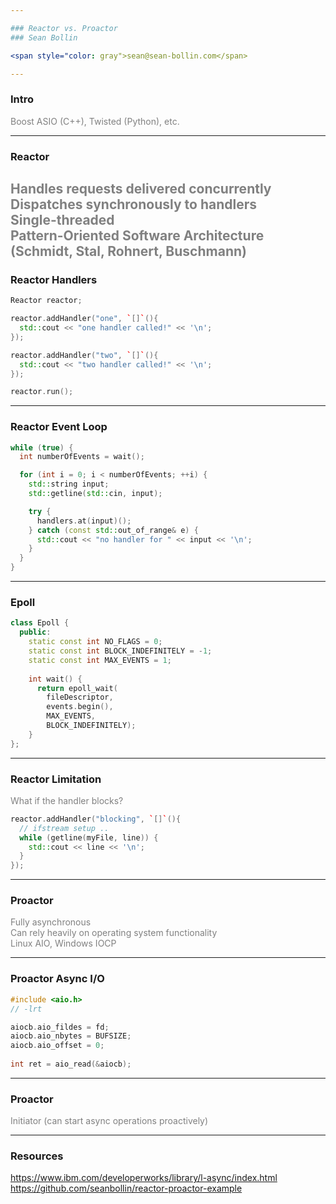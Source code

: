 ```yaml
---

### Reactor vs. Proactor
### Sean Bollin 

<span style="color: gray">sean@sean-bollin.com</span>

---
```


### Intro

<span style="color: gray">Boost ASIO (C++), Twisted (Python), etc.</span><br />

---

### Reactor

<span style="color: gray">Handles requests delivered concurrently</span><br />
<span style="color: gray">Dispatches synchronously to handlers</span><br />
<span style="color: gray">Single-threaded</span><br />
<span style="color: gray">Pattern-Oriented Software Architecture (Schmidt, Stal, Rohnert, Buschmann)</span>
---

### Reactor Handlers
```cpp
Reactor reactor;

reactor.addHandler("one", `[]`(){
  std::cout << "one handler called!" << '\n';
});

reactor.addHandler("two", `[]`(){
  std::cout << "two handler called!" << '\n';
});

reactor.run();
```

---

### Reactor Event Loop
```cpp
while (true) {
  int numberOfEvents = wait();

  for (int i = 0; i < numberOfEvents; ++i) {
    std::string input;
    std::getline(std::cin, input);

    try {
      handlers.at(input)();
    } catch (const std::out_of_range& e) {
      std::cout << "no handler for " << input << '\n';
    }
  }
} 
```
---

### Epoll

```cpp
class Epoll {
  public:
    static const int NO_FLAGS = 0;
    static const int BLOCK_INDEFINITELY = -1;
    static const int MAX_EVENTS = 1;
 
    int wait() {
      return epoll_wait(
        fileDescriptor,
        events.begin(),
        MAX_EVENTS,
        BLOCK_INDEFINITELY);
    }
};
```

---

### Reactor Limitation

<span style="color: gray">What if the handler blocks?</span><br />

```cpp
reactor.addHandler("blocking", `[]`(){
  // ifstream setup ..
  while (getline(myFile, line)) {
    std::cout << line << '\n';
  }
});
```

---

### Proactor

<span style="color: gray">Fully asynchronous</span><br />
<span style="color: gray">Can rely heavily on operating system functionality</span><br />
<span style="color: gray">Linux AIO, Windows IOCP</span>

---

### Proactor Async I/O

```cpp
#include <aio.h>
// -lrt 

aiocb.aio_fildes = fd;
aiocb.aio_nbytes = BUFSIZE;
aiocb.aio_offset = 0;
 
int ret = aio_read(&aiocb);
```

---

### Proactor

<span style="color: gray">Initiator (can start async operations proactively)</span>

---

### Resources
  
<span style="color: gray">https://www.ibm.com/developerworks/library/l-async/index.html</span>
<span style="color: gray">https://github.com/seanbollin/reactor-proactor-example</span><br />


